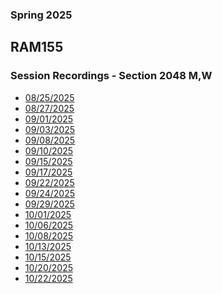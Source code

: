### Spring 2025
## RAM155 
### Session Recordings - Section 2048 M,W
- [08/25/2025]() <!--none cancelled -->
- [08/27/2025](https://nmc.zoom.us/rec/share/Ngx1pt7DnXFYwRnXpdar2TAH6EFbsbzcclOCZOfEkW-7SPUE-K7yWeTMDXFmjgKh.1RqB_NDKcIBWY-EJ)
- [09/01/2025]()
- [09/03/2025](https://nmc.zoom.us/rec/share/iRBaSqC8Inasd07EB16ltrywkQ9H25luYa0f3wDcZHsuSl3-_FtniwDf9Wyk4zNi.mzwD6I7Waar1xxFv)
- [09/08/2025](https://nmc.zoom.us/rec/share/pes-dXvz1KRibLIEDbtdy7NjGG_TrgvK_Pjn3neA7BTzcfSHaxIcS2muQj7AKXo_.xc4Jv0OtL1Qu5du6)
- [09/10/2025](https://nmc.zoom.us/rec/share/8aM-z7DU_GmkH9VtRyuqxbLRG3zMMERIdzasR2djRjctclPho8iZLkoGDCSvnlVe.tJOnX1s2Onyq4H5u)
- [09/15/2025](https://nmc.zoom.us/rec/share/PxdkoBV-NrFkn-vIk2YLjyL5cQ3nQHyAcWpBG_kQmfuy1VvuxOgps1Llf76lkd6Q.OurDgJQNdXxVm-3e)
- [09/17/2025](https://nmc.zoom.us/rec/share/9VdNFoAyhvhlTqe_fhswAPBgmgcnN5wOzewRjEVBJR3i_xT1gOU5yLCovJ-DFPy1.AumRC-xbjbu1Vcia)
- [09/22/2025](https://nmc.zoom.us/rec/share/klHeNaKFKXC8iHWhndmXln8w0btPh64pBUE48TBhkFFjUwZ1wC6EA_AOEdNeopeh.OwKq9pPbaZyZYFk3)
- [09/24/2025]()
- [09/29/2025](https://nmc.zoom.us/rec/share/ftLRYcaG00IGB9k-yILE0jOJEytvlWQl2_CxJvkGFxWulpnjlJYx3q3-sg7NOFat.5s9v4AR9hFD3EkDa)
- [10/01/2025](https://nmc.zoom.us/rec/share/K3QT7yUo9bsarE-7S-Jki2HfsvA7rl1BSa-PCzjCmeE9RDGidZpZbePPPrXx9u1r.D2yTRNO5vvt91EcH)
- [10/06/2025](https://nmc.zoom.us/rec/share/2TqKdoe0ul82oqMOZHzd7-szzRZ7ZoVu-P0esyCoD4t04uFwE1kNB81h5Hv_T4RF.csTAKn3Rnr9pl6Jj)
- [10/08/2025](https://nmc.zoom.us/rec/share/sV1kGYGeo8amlUlfVqSwgg4845Y34o6_6S8orn07Hir3-W4_yWkXw1272zlh7yh9.iIL6H-9psMmeSbdJ)
- [10/13/2025]()
- [10/15/2025]()
- [10/20/2025](https://nmc.zoom.us/rec/share/0oq8EMPdGXsZTseclytnnh9u_mPCVYvUZAG43Kz4iJG5zrTyAb-dEiHlMrMA1BAM.5NZX7-6zJAMirE5H)
- [10/22/2025](https://nmc.zoom.us/rec/share/WDIWs2LOj8cUFj_Cf1qQl92nOuqQpH-ZqhEeiqkSdp9EfLHnIEs6455lQxIns7Be.SmGlR6g8SK7lPWLk)



<!--





- [10/27/2025]()
- [10/29/2025]()
- [11/03/2025]()
- [11/05/2025]()
- [11/10/2025]()
- [11/12/2025]()
- [11/17/2025]()
- [11/19/2025]()
- [11/24/2025]()
- [11/26/2025]()
- [12/01/2025]()
- [12/03/2025]()
- [12/08/2025]()
- [12/10/2025]()
- [12/15/2025]()

 -->
